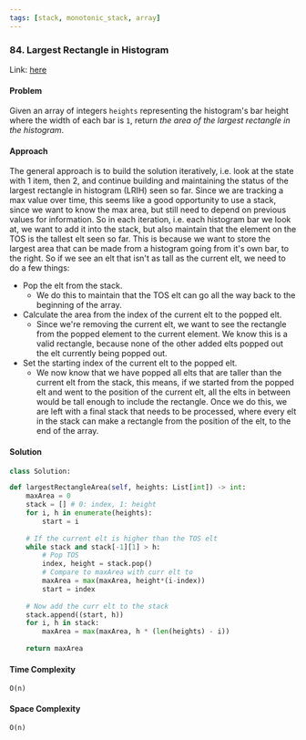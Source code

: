 ```yaml
---
tags: [stack, monotonic_stack, array]
---
```

### 84. Largest Rectangle in Histogram

Link: [here](https://leetcode.com/problems/largest-rectangle-in-histogram/description/)

#### Problem
Given an array of integers `heights` representing the histogram's bar height where the width of each bar is `1`, return _the area of the largest rectangle in the histogram_.

#### Approach
The general approach is to build the solution iteratively, i.e. look at the state with 1 item, then 2, and continue building and maintaining the status of the largest rectangle in histogram (LRIH) seen so far. 
Since we are tracking a max value over time, this seems like a good opportunity to use a stack, since we want to know the max area, but still need to depend on previous values for information. 
So in each iteration, i.e. each histogram bar we look at, we want to add it into the stack, but also maintain that the element on the TOS is the tallest elt seen so far. This is because we want to store the largest area that can be made from a histogram going from it's own bar, to the right. So if we see an elt that isn't as tall as the current elt, we need to do a few things:
- Pop the elt from the stack. 
	- We do this to maintain that the TOS elt can go all the way back to the beginning of the array.
- Calculate the area from the index of the current elt to the popped elt.
	- Since we're removing the current elt, we want to see the rectangle from the popped element to the current element. We know this is a valid rectangle, because none of the other added elts popped out the elt currently being popped out.
- Set the starting index of the current elt to the popped elt.
	- We now know that we have popped all elts that are taller than the current elt from the stack, this means, if we started from the popped elt and went to the position of the current elt, all the elts in between would be tall enough to include the rectangle.
Once we do this, we are left with a final stack that needs to be processed, where every elt in the stack can make a rectangle from the position of the elt, to the end of the array.

#### Solution
```python 
class Solution:

def largestRectangleArea(self, heights: List[int]) -> int:
	maxArea = 0
	stack = [] # 0: index, 1: height
	for i, h in enumerate(heights):
		start = i
		
	# If the current elt is higher than the TOS elt
	while stack and stack[-1][1] > h:
		# Pop TOS
		index, height = stack.pop()
		# Compare to maxArea with curr elt to
		maxArea = max(maxArea, height*(i-index))
		start = index
		
	# Now add the curr elt to the stack
	stack.append((start, h))
	for i, h in stack:
		maxArea = max(maxArea, h * (len(heights) - i))
		
	return maxArea
```

#### Time Complexity
`O(n)`

#### Space Complexity
`O(n)`

